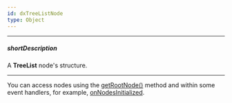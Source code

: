 ```yaml
---
id: dxTreeListNode
type: Object
---
```

---
##### shortDescription
A **TreeList** node's structure.

---
You can access nodes using the [getRootNode()](/Documentation/ApiReference/UI_Widgets/dxTreeList/Methods/#getRootNode) method and within some event handlers, for example, [onNodesInitialized](/Documentation/ApiReference/UI_Widgets/dxTreeList/Configuration/#onNodesInitialized).